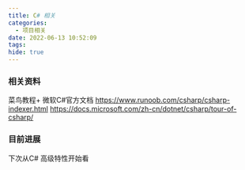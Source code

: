 ```yaml
---
title: C# 相关
categories:
  - 项目相关
date: 2022-06-13 10:52:09
tags:
hide: true
---
```



### 相关资料
菜鸟教程+ 微软C#官方文档
https://www.runoob.com/csharp/csharp-indexer.html
https://docs.microsoft.com/zh-cn/dotnet/csharp/tour-of-csharp/

### 目前进展
下次从C# 高级特性开始看